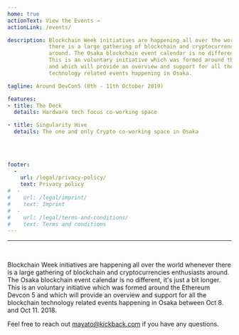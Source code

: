 ```yaml
---
home: true
actionText: View the Events →
actionLink: /events/

description: Blockchain Week initiatives are happening all over the world whenever 
             there is a large gathering of blockchain and cryptocurrencies enthusiasts 
             around. The Osaka blockchain event calendar is no different, it's just a bit longer.
             This is an voluntary initiative which was formed around the Ethereum Devcon 5
             and which will provide an overview and support for all the blockchain 
             technology related events happening in Osaka.

tagline: Around DevCon5 (8th - 11th October 2019)

features:
- title: The Deck
  details: Hardware tech focus co-working space

- title: Singularity Hive
  details: The one and only Crypto co-working space in Osaka

  
  
  
footer:
  -
    url: /legal/privacy-policy/
    text: Privacy policy
#  -
#    url: /legal/imprint/
#    text: Imprint
#  -
#    url: /legal/terms-and-conditions/
#    text: Terms and conditions
---
```


<hr /><br />

Blockchain Week initiatives are happening all over the world whenever
there is a large gathering of blockchain and cryptocurrencies enthusiasts 
around. The Osaka blockchain event calendar is no different, it's just a bit longer.
This is an voluntary initiative which was formed around the Ethereum Devcon 5 
and which will provide an overview and support for all the blockchain 
technology related events happening in Osaka between Oct 8. and Oct 11. 2018. 

Feel free to reach out mayato@kickback.com if you have any questions.
<br />
